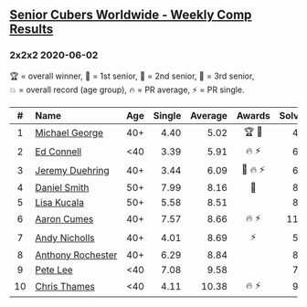 <style>table {white-space: nowrap;}</style>

## [Senior Cubers Worldwide - Weekly Comp Results](/scw-comp/results/)
### 2x2x2 2020-06-02

<span style="white-space: nowrap;">🏆 = overall winner</span>, <span style="white-space: nowrap;">🥇 = 1st senior</span>, <span style="white-space: nowrap;">🥈 = 2nd senior</span>, <span style="white-space: nowrap;">🥉 = 3rd senior</span>, <span style="white-space: nowrap;">💥 = overall record (age group)</span>, <span style="white-space: nowrap;">🔥 = PR average</span>, <span style="white-space: nowrap;">⚡ = PR single</span>.

| # | Name | Age | Single | Average | Awards | Solve 1 | Solve 2 | Solve 3 | Solve 4 | Solve 5 | Video |
| :--: | :-- | :--: | --: | --: | :--: | --: | --: | --: | --: | --: | :-- |
| 1 | [Michael George](../../persons/michael_george/222.md) | 40+ | 4.40 | 5.02 | 🏆 🥇 | 4.40 | 4.81 | 14.16 | 5.40 | 4.84 | [Desktop](https://www.facebook.com/events/3373950429496747/permalink/3376936499198140) / [Mobile](https://m.facebook.com/events/3373950429496747?view=permalink&id=3376936499198140) |
| 2 | [Ed Connell](../../persons/ed_connell/222.md) | <40 | 3.39 | 5.91 | 🔥 ⚡ | 6.71 | 3.39 | 5.02 | 6.01 | 7.92 | [Desktop](https://www.facebook.com/events/3373950429496747/permalink/3381586012066522) / [Mobile](https://m.facebook.com/events/3373950429496747?view=permalink&id=3381586012066522) |
| 3 | [Jeremy Duehring](../../persons/jeremy_duehring/222.md) | 40+ | 3.44 | 6.09 | 🥈 🔥 ⚡ | 6.73 | 3.44 | 10.84 | 5.63 | 5.90 | [Desktop](https://www.facebook.com/events/3373950429496747/permalink/3374457722779351) / [Mobile](https://m.facebook.com/events/3373950429496747?view=permalink&id=3374457722779351) |
| 4 | [Daniel Smith](../../persons/daniel_smith/222.md) | 50+ | 7.99 | 8.16 | 🥉 | 8.31 | 8.14 | 8.04 | 8.51 | 7.99 | [Desktop](https://www.facebook.com/events/3373950429496747/permalink/3381536338738156) / [Mobile](https://m.facebook.com/events/3373950429496747?view=permalink&id=3381536338738156) |
| 5 | [Lisa Kucala](../../persons/lisa_kucala/222.md) | 50+ | 5.58 | 8.51 |  | 8.11 | 8.39 | 5.58 | 10.81 | 9.03 | [Desktop](https://www.facebook.com/events/3373950429496747/permalink/3381953725363084) / [Mobile](https://m.facebook.com/events/3373950429496747?view=permalink&id=3381953725363084) |
| 6 | [Aaron Cumes](../../persons/aaron_cumes/222.md) | 40+ | 7.57 | 8.66 | 🔥 ⚡ | 11.86 | 8.19 | 9.04 | 7.57 | 8.76 | [Desktop](https://www.facebook.com/events/3373950429496747/permalink/3374023409489449) / [Mobile](https://m.facebook.com/events/3373950429496747?view=permalink&id=3374023409489449) |
| 7 | [Andy Nicholls](../../persons/andy_nicholls/222.md) | 40+ | 4.01 | 8.69 | ⚡ | 5.44 | 8.83 | 15.67 | 11.80 | 4.01 | [Desktop](https://www.facebook.com/events/3373950429496747/permalink/3374555602769563) / [Mobile](https://m.facebook.com/events/3373950429496747?view=permalink&id=3374555602769563) |
| 8 | [Anthony Rochester](../../persons/anthony_rochester/222.md) | 40+ | 6.29 | 8.84 |  | 8.42 | 8.72 | 6.29 | 10.57 | 9.38 | [Desktop](https://www.facebook.com/events/3373950429496747/permalink/3374061342818989) / [Mobile](https://m.facebook.com/events/3373950429496747?view=permalink&id=3374061342818989) |
| 9 | [Pete Lee](../../persons/pete_lee/222.md) | <40 | 7.08 | 9.58 |  | 7.08 | 9.24 | 11.27 | 9.50 | 10.01 | [Desktop](https://www.facebook.com/events/3373950429496747/permalink/3379309468960843) / [Mobile](https://m.facebook.com/events/3373950429496747?view=permalink&id=3379309468960843) |
| 10 | [Chris Thames](../../persons/chris_thames/222.md) | <40 | 4.11 | 10.38 | 🔥 ⚡ | 9.82 | 10.81 | 4.11 | 10.51 | 12.02 | [Desktop](https://www.facebook.com/events/3373950429496747/permalink/3377868829104907) / [Mobile](https://m.facebook.com/events/3373950429496747?view=permalink&id=3377868829104907) |

<!-- Global site tag (gtag.js) - Google Analytics -->
<script async src="https://www.googletagmanager.com/gtag/js?id=UA-86348435-3"></script>
<script>window.dataLayer = window.dataLayer || []; function gtag() {dataLayer.push(arguments);} gtag('js', new Date()); gtag('config', 'UA-86348435-3');</script>
